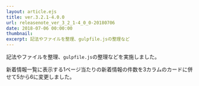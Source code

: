 ```yaml
---
layout: article.ejs
title: ver.3.2.1-4.0.0
url: releasenote_ver_3_2_1-4_0_0-20180706
date: 2018-07-06 00:00:00
thumbnail: 
excerpt: 記法やファイルを整理、gulpfile.jsの整理など
---
```


記法やファイルを整理、`gulpfile.js`の整理などを実施しました。

新着情報一覧に表示する1ページ当たりの新着情報の件数を3カラムのカードに併せて5から6に変更しました。
